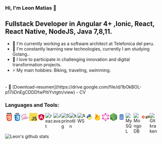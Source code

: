 ### Hi, I'm Leon Matias 👋

## Fullstack Developer in Angular 4+ ,Ionic, React, React Native, NodeJS, Java 7,8,11.
- 🔭 I'm currently working as a software architect at Telefonica del peru.
- 🌱 I'm constantly learning new technologies, currently I am studying Golang.. 
- 👯 I love to participate in challenging innovation and digital transformation projects.
- ⚡ My main hobbies: Biking, traveling, swimming.

<br />
- 📝 [Download-resumen](https://drive.google.com/file/d/1bOkBOL-p17iiDnEgCDDDfwPItiYvtgtn/view) - CV

### Languages and Tools:

<img align="left" alt="HTML5" width="26px" src="https://raw.githubusercontent.com/github/explore/80688e429a7d4ef2fca1e82350fe8e3517d3494d/topics/html/html.png" />
<img align="left" alt="CSS3" width="26px" src="https://raw.githubusercontent.com/github/explore/80688e429a7d4ef2fca1e82350fe8e3517d3494d/topics/css/css.png" />
<img align="left" alt="Sass" width="26px" src="https://raw.githubusercontent.com/github/explore/80688e429a7d4ef2fca1e82350fe8e3517d3494d/topics/sass/sass.png" />
<img align="left" alt="JavaScript" width="26px" src="https://raw.githubusercontent.com/github/explore/80688e429a7d4ef2fca1e82350fe8e3517d3494d/topics/javascript/javascript.png" />
<img align="left" alt="Angular" width="26px" src="https://raw.githubusercontent.com/github/explore/80688e429a7d4ef2fca1e82350fe8e3517d3494d/topics/angular/angular.png" />
<img align="left" alt="react" width="26px" src="https://cdn.auth0.com/blog/react-js/react.png" />
<img align="left" alt="Java" width="26px" src="https://cdn.iconscout.com/icon/free/png-256/java-60-1174953.png" />
<img align="left" alt="Spring" width="26px" src="https://spring-petclinic.github.io/images/logo-spring.png" />
<img align="left" alt="kotlin" width="26px" src="https://cdn.worldvectorlogo.com/logos/kotlin-1.svg" />
<img align="left" alt="AWS" width="26px" src="https://www.kloia.com/hubfs/aws-training.png" />

<img align="left" alt="Python" width="26px" src="https://raw.githubusercontent.com/github/explore/80688e429a7d4ef2fca1e82350fe8e3517d3494d/topics/python/python.png" />
<img align="left" alt="Firebase" width="26px" src="https://raw.githubusercontent.com/github/explore/80688e429a7d4ef2fca1e82350fe8e3517d3494d/topics/firebase/firebase.png" />
<img align="left" alt="GraphQL" width="26px" src="https://raw.githubusercontent.com/github/explore/80688e429a7d4ef2fca1e82350fe8e3517d3494d/topics/graphql/graphql.png" />
<img align="left" alt="Node.js" width="26px" src="https://raw.githubusercontent.com/github/explore/80688e429a7d4ef2fca1e82350fe8e3517d3494d/topics/nodejs/nodejs.png" />
<img align="left" alt="SQL" width="26px" src="https://raw.githubusercontent.com/github/explore/80688e429a7d4ef2fca1e82350fe8e3517d3494d/topics/sql/sql.png" />
<img align="left" alt="MySQL" width="26px" src="https://webuilddatabases.com/wp-content/uploads/2015/03/mysql-icon.png" />
<img align="left" alt="MongoDB" width="26px" src="https://www.pngitem.com/pimgs/m/385-3850320_png-transparent-mongodb-icon-mongodb-logo-png-download.png" />
<img align="left" alt="Git" width="26px" src="https://raw.githubusercontent.com/github/explore/80688e429a7d4ef2fca1e82350fe8e3517d3494d/topics/git/git.png" />
<img align="left" alt="Gitkraken" width="26px" src="https://user-images.githubusercontent.com/2437911/62945705-2e111300-bdd7-11e9-8f82-cffa978d1071.png" />


<br />
<br />

![Leon's github stats](https://github-readme-stats.vercel.app/api?username=leonmatias2015&show_icons=true&theme=dracula&hide=stars,issues)
